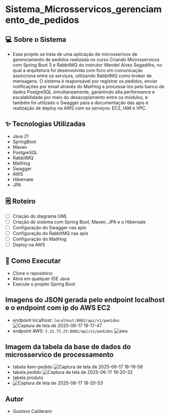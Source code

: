 # Sistema_Microsservicos_gerenciamento_de_pedidos

## 💻 Sobre o Sistema
- Esse projeto se trata de uma aplicação de microsserivos de gerenciamento de pedidos realizada no curso Criando Microsservicos com Spring Boot 3 e RabbitMQ do instrutor Wendel Alves Segadilha, no qual a arquitetura foi desenvolvida com foco em comunicação assíncrona entre os serviços, utilizando RabbitMQ como broker de mensagens. O sistema é responsável por registrar os pedidos, enviar notificações por email através do MailHog e processá-los pelo banco de dados PostgreSQL simultaneamente, garantindo alta performance e escalabilidade por meio do desacoplamento entre os módulos, e também foi utilizado o Swagger para a documentação das apis e realização de deploy na AWS com os serviços: EC2, IAM e VPC.

 ## ✨ Tecnologias Utilizadas
- Java 21
- SpringBoot
- Maven
- PostgreSQL
- RabbitMQ
- MailHog
- Swagger
- AWS
- Hibernate
- JPA

## 🗒️ Roteiro
- [ ] Criação do diagrama UML
- [ ] Criação do sistema com Spring Boot, Maven, JPA e o Hibernate
- [ ] Configuração do Swagger nas apis
- [ ] Configuração do RabbitMQ nas apis
- [ ] Configuração do MailHog
- [ ] Deploy na AWS

## 🚀 Como Executar
- Clone o repositório
- Abra em qualquer IDE Java
- Execute o projeto Spring Boot

## Imagens do JSON gerada pelo endpoint localhost e o endpoint com ip do AWS EC2
- endpoint localhost:  `localhost:8082/api/v1/pedidos`
![Captura de tela de 2025-06-17 18-17-47](https://github.com/user-attachments/assets/63b015dd-43da-4050-bef8-86e6b060f128)
- endpoint AWS:  `3.22.75.25:8082/api/v1/pedidos`
![aws](https://github.com/user-attachments/assets/d59d2221-3844-4fd8-8c42-771d373be92d)

## Imagem da tabela da base de dados do microsservico de processamento
- tabela item-pedido
![Captura de tela de 2025-06-17 18-19-58](https://github.com/user-attachments/assets/b0350768-9968-4877-b71e-5a8214df6243)
- tabela pedido
![Captura de tela de 2025-06-17 18-20-32](https://github.com/user-attachments/assets/49cd7f7c-067c-446c-95ca-643e37364c13)
- tabela produto
- ![Captura de tela de 2025-06-17 18-20-53](https://github.com/user-attachments/assets/263289ed-6a03-4b1f-80e5-f05fbef02f44)

## Autor 
- Gustavo Calderaro 
